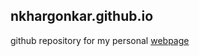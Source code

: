 ## nkhargonkar.github.io
github repository for my personal [webpage](https://nkhargonkar.github.io)
